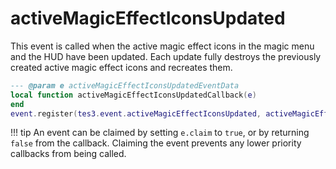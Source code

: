 <!---
	This file is autogenerated. Do not edit this file manually. Your changes will be ignored.
	More information: https://github.com/MWSE/MWSE/tree/master/docs
-->

# activeMagicEffectIconsUpdated
<div class="search_terms" style="display: none">activemagiceffecticonsupdated</div>

This event is called when the active magic effect icons in the magic menu and the HUD have been updated. Each update fully destroys the previously created active magic effect icons and recreates them.

```lua
--- @param e activeMagicEffectIconsUpdatedEventData
local function activeMagicEffectIconsUpdatedCallback(e)
end
event.register(tes3.event.activeMagicEffectIconsUpdated, activeMagicEffectIconsUpdatedCallback)
```

!!! tip
	An event can be claimed by setting `e.claim` to `true`, or by returning `false` from the callback. Claiming the event prevents any lower priority callbacks from being called.

